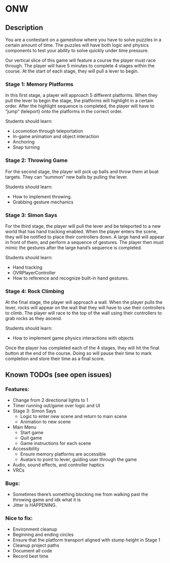 # ONW

## Description

You are a contestant on a gameshow where you have to solve puzzles in a certain amount of time. The puzzles will have both logic and physics components to test your ability to solve quickly under time pressure.

Our vertical slice of this game will feature a course the player must race through. The player will have 5 minutes to complete 4 stages within the course. At the start of each stage, they will pull a lever to begin.

### Stage 1: Memory Platforms
In this first stage, a player will approach 5 different platforms. When they pull the lever to begin the stage, the platforms will highlight in a certain order. After the highlight sequence is completed, the player will have to “jump” (teleport) onto the platforms in the correct order.

Students should learn:
* Locomotion through teleportation
* In-game animation and object interaction
* Anchoring
* Snap turning

### Stage 2: Throwing Game
For the second stage, the player will pick up balls and throw them at boat targets. They can “summon” new balls by pulling the lever.

Students should learn:
* How to implement throwing.
* Grabbing gesture mechanics

### Stage 3: Simon Says
For the third stage, the player will pull the lever and be teleported to a new world that has hand tracking enabled. When the player enters the scene, they will be notified to place their controllers down. A large hand will appear in front of them, and perform a sequence of gestures. The player then must mimic the gestures after the large hand’s sequence is completed. 

Students should learn:
* Hand tracking
* OVRPlayerController
* How to reference and recognize built-in hand gestures.

### Stage 4: Rock Climbing
At the final stage, the player will approach a wall. When the player pulls the lever, rocks will appear on the wall that they will have to use their controllers to climb. The player will race to the top of the wall using their controllers to grab rocks as they ascend.

Students should learn:
* How to implement game physics interactions with objects

Once the player has completed each of the 4 stages, they will hit the final button at the end of the course. Doing so will pause their time to mark completion and store their time as a final score.

## Known TODOs (see open issues)

### Features:
* Change from 2 directional lights to 1
* Timer running out/game over logic and UI
* Stage 3: Simon Says
	* Logic to enter new scene and return to main scene
	* Animation to new scene
* Main Menu
	* Start game 
	* Quit game
	* Game instructions for each scene
* Accessibility
	* Ensure memory platforms are accessible
	* Avatars to point to lever, guiding user through the game
* Audio, sound effects, and controller haptics
* VRCs

### Bugs:
* Sometimes there’s something blocking me from walking past the throwing game and idk what it is
* Jitter is HAPPENING.

### Nice to fix:
* Environment cleanup
* Beginning and ending circles
* Ensure that the platform transport aligned with stump height in Stage 1
* Cleanup project paths
* Document all code
* Record best time

